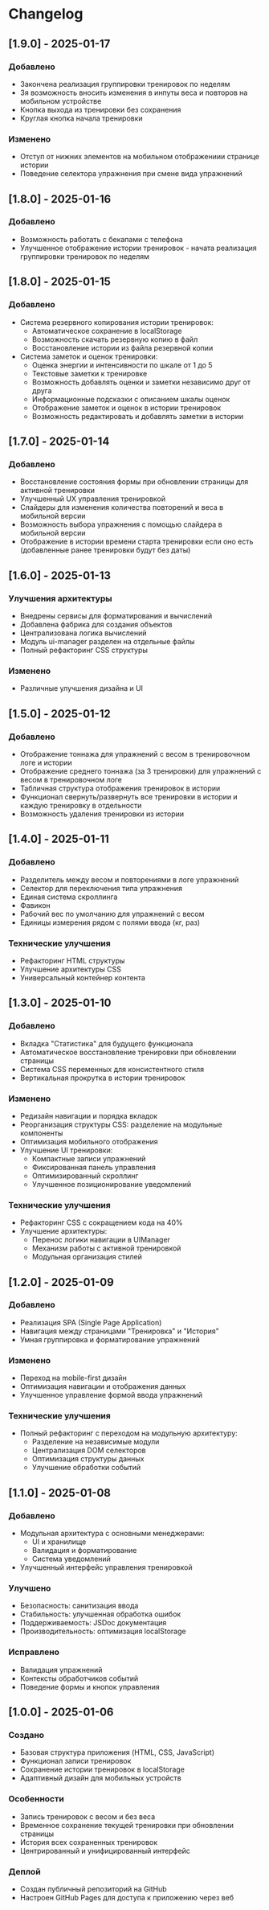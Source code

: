 # Changelog

## [1.9.0] - 2025-01-17

### Добавлено
- Закончена реализация группировки тренировок по неделям
- 3я возможность вносить изменения в инпуты веса и повторов на мобильном устройстве
- Кнопка выхода из тренировки без сохранения
- Круглая кнопка начала тренировки

### Изменено
- Отступ от нижних элементов на мобильном отображениии странице истории
- Поведение селектора упражнения при смене вида упражнений

## [1.8.0] - 2025-01-16

### Добавлено
- Возможность работать с бекапами с телефона
- Улучшенное отображение истории тренировок - начата реализация группировки тренировок по неделям


## [1.8.0] - 2025-01-15

### Добавлено
- Система резервного копирования истории тренировок:
  - Автоматическое сохранение в localStorage
  - Возможность скачать резервную копию в файл
  - Восстановление истории из файла резервной копии
- Система заметок и оценок тренировки:
  - Оценка энергии и интенсивности по шкале от 1 до 5
  - Текстовые заметки к тренировке
  - Возможность добавлять оценки и заметки независимо друг от друга
  - Информационные подсказки с описанием шкалы оценок
  - Отображение заметок и оценок в истории тренировок
  - Возможность редактировать и добавлять заметки в истории

## [1.7.0] - 2025-01-14

### Добавлено
- Восстановление состояния формы при обновлении страницы для активной тренировки
- Улучшенный UX управления тренировкой
- Слайдеры для изменения количества повторений и веса в мобильной версии
- Возможность выбора упражнения с помощью слайдера в мобильной версии
- Отображение в истории времени старта тренировки если оно есть (добавленные ранее тренировки будут без даты)


## [1.6.0] - 2025-01-13

### Улучшения архитектуры
- Внедрены сервисы для форматирования и вычислений
- Добавлена фабрика для создания объектов
- Централизована логика вычислений
- Модуль ui-manager разделен на отдельные файлы
- Полный рефакторинг CSS структуры

### Изменено
- Различные улучшения дизайна и UI

## [1.5.0] - 2025-01-12

### Добавлено
- Отображение тоннажа для упражнений с весом в тренировочном логе и истории
- Отображение среднего тоннажа (за 3 тренировки) для упражнений с весом в тренировочном логе
- Табличная структура отображения тренировок в истории
- Функционал свернуть/развернуть все тренировки в истории и каждую тренировку в отдельности
- Возможность удаления тренировки из истории

## [1.4.0] - 2025-01-11

### Добавлено
- Разделитель между весом и повторениями в логе упражнений
- Селектор для переключения типа упражнения
- Единая система скроллинга
- Фавикон
- Рабочий вес по умолчанию для упражнений с весом
- Единицы измерения рядом с полями ввода (кг, раз)

### Технические улучшения
- Рефакторинг HTML структуры
- Улучшение архитектуры CSS
- Универсальный контейнер контента

## [1.3.0] - 2025-01-10

### Добавлено
- Вкладка "Статистика" для будущего функционала
- Автоматическое восстановление тренировки при обновлении страницы
- Система CSS переменных для консистентного стиля
- Вертикальная прокрутка в истории тренировок

### Изменено
- Редизайн навигации и порядка вкладок
- Реорганизация структуры CSS: разделение на модульные компоненты
- Оптимизация мобильного отображения
- Улучшение UI тренировки:
  - Компактные записи упражнений
  - Фиксированная панель управления
  - Оптимизированный скроллинг
  - Улучшенное позиционирование уведомлений

### Технические улучшения
- Рефакторинг CSS с сокращением кода на 40%
- Улучшение архитектуры:
  - Перенос логики навигации в UIManager
  - Механизм работы с активной тренировкой
  - Модульная организация стилей

## [1.2.0] - 2025-01-09

### Добавлено
- Реализация SPA (Single Page Application)
- Навигация между страницами "Тренировка" и "История"
- Умная группировка и форматирование упражнений

### Изменено
- Переход на mobile-first дизайн
- Оптимизация навигации и отображения данных
- Улучшенное управление формой ввода упражнений

### Технические улучшения
- Полный рефакторинг с переходом на модульную архитектуру:
  - Разделение на независимые модули
  - Централизация DOM селекторов
  - Оптимизация структуры данных
  - Улучшение обработки событий

## [1.1.0] - 2025-01-08

### Добавлено
- Модульная архитектура с основными менеджерами:
  - UI и хранилище
  - Валидация и форматирование
  - Система уведомлений
- Улучшенный интерфейс управления тренировкой

### Улучшено
- Безопасность: санитизация ввода
- Стабильность: улучшенная обработка ошибок
- Поддерживаемость: JSDoc документация
- Производительность: оптимизация localStorage

### Исправлено
- Валидация упражнений
- Контексты обработчиков событий
- Поведение формы и кнопок управления


## [1.0.0] - 2025-01-06

### Создано
- Базовая структура приложения (HTML, CSS, JavaScript)
- Функционал записи тренировок
- Сохранение истории тренировок в localStorage
- Адаптивный дизайн для мобильных устройств

### Особенности
- Запись тренировок с весом и без веса
- Временное сохранение текущей тренировки при обновлении страницы
- История всех сохраненных тренировок
- Центрированный и унифицированный интерфейс

### Деплой
- Создан публичный репозиторий на GitHub
- Настроен GitHub Pages для доступа к приложению через веб